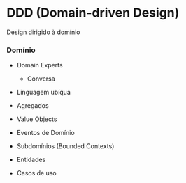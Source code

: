 # DDD (Domain-driven Design)

Design dirigido à domínio

### Domínio

- Domain Experts
  - Conversa
- Linguagem ubíqua



- Agregados
- Value Objects
- Eventos de Domínio
- Subdomínios (Bounded Contexts)
- Entidades
- Casos de uso